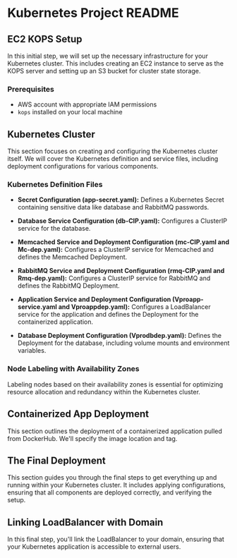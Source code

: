# Kubernetes Project README

## EC2 KOPS Setup

In this initial step, we will set up the necessary infrastructure for your Kubernetes cluster. This includes creating an EC2 instance to serve as the KOPS server and setting up an S3 bucket for cluster state storage.

### Prerequisites
- AWS account with appropriate IAM permissions
- `kops` installed on your local machine

## Kubernetes Cluster

This section focuses on creating and configuring the Kubernetes cluster itself. We will cover the Kubernetes definition and service files, including deployment configurations for various components.

### Kubernetes Definition Files

- **Secret Configuration (app-secret.yaml):** Defines a Kubernetes Secret containing sensitive data like database and RabbitMQ passwords.

- **Database Service Configuration (db-CIP.yaml):** Configures a ClusterIP service for the database.

- **Memcached Service and Deployment Configuration (mc-CIP.yaml and Mc-dep.yaml):** Configures a ClusterIP service for Memcached and defines the Memcached Deployment.

- **RabbitMQ Service and Deployment Configuration (rmq-CIP.yaml and Rmq-dep.yaml):** Configures a ClusterIP service for RabbitMQ and defines the RabbitMQ Deployment.

- **Application Service and Deployment Configuration (Vproapp-service.yaml and Vproappdep.yaml):** Configures a LoadBalancer service for the application and defines the Deployment for the containerized application.

- **Database Deployment Configuration (Vprodbdep.yaml):** Defines the Deployment for the database, including volume mounts and environment variables.

### Node Labeling with Availability Zones

Labeling nodes based on their availability zones is essential for optimizing resource allocation and redundancy within the Kubernetes cluster.

## Containerized App Deployment

This section outlines the deployment of a containerized application pulled from DockerHub. We'll specify the image location and tag.

## The Final Deployment

This section guides you through the final steps to get everything up and running within your Kubernetes cluster. It includes applying configurations, ensuring that all components are deployed correctly, and verifying the setup.

## Linking LoadBalancer with Domain

In this final step, you'll link the LoadBalancer to your domain, ensuring that your Kubernetes application is accessible to external users.

